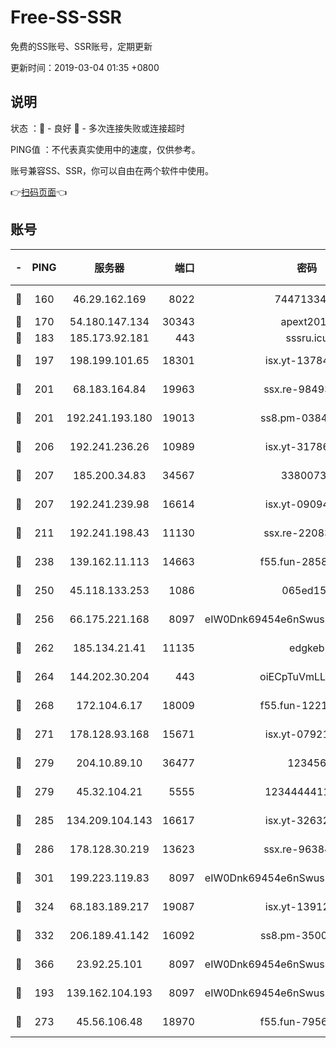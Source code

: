 # Free-SS-SSR

免费的SS账号、SSR账号，定期更新

更新时间：2019-03-04 01:35 +0800

## 说明

状态     ：🙂 - 良好 🙁 - 多次连接失败或连接超时

PING值   ：不代表真实使用中的速度，仅供参考。

账号兼容SS、SSR，你可以自由在两个软件中使用。

👉[扫码页面](https://liesauer.github.io/free-ss-ssr.github.io/)👈

## 账号

|-|PING|服务器|端口|密码|加密方式|区域|
|:----:|:----:|:-----:|-----:|:----:|:----:|:----:|
|🙂|160|46.29.162.169|8022|7447133485|aes-256-cfb|RU|
|🙂|170|54.180.147.134|30343|apext2019|chacha20|KR|
|🙂|183|185.173.92.181|443|sssru.icu|rc4-md5|RU|
|🙂|197|198.199.101.65|18301|isx.yt-13784325|aes-256-cfb|US|
|🙂|201|68.183.164.84|19963|ssx.re-98493930|aes-256-cfb|US|
|🙂|201|192.241.193.180|19013|ss8.pm-03842768|aes-256-cfb|US|
|🙂|206|192.241.236.26|10989|isx.yt-31786125|aes-256-cfb|US|
|🙂|207|185.200.34.83|34567|33800731|aes-256-cfb|US|
|🙂|207|192.241.239.98|16614|isx.yt-09094169|aes-256-cfb|US|
|🙂|211|192.241.198.43|11130|ssx.re-22083061|aes-256-cfb|US|
|🙂|238|139.162.11.113|14663|f55.fun-28583280|aes-256-cfb|SG|
|🙂|250|45.118.133.253|1086|065ed15a|aes-256-cfb|SG|
|🙂|256|66.175.221.168|8097|eIW0Dnk69454e6nSwuspv9DmS201tQ0D|aes-256-cfb|US|
|🙂|262|185.134.21.41|11135|edgkeb|aes-256-cfb|GB|
|🙂|264|144.202.30.204|443|oiECpTuVmLLxk4Ts|aes-256-cfb|US|
|🙂|268|172.104.6.17|18009|f55.fun-12212808|aes-256-cfb|US|
|🙂|271|178.128.93.168|15671|isx.yt-07921644|aes-256-cfb|SG|
|🙂|279|204.10.89.10|36477|123456|aes-256-cfb|US|
|🙂|279|45.32.104.21|5555|1234444411111|aes-256-cfb|SG|
|🙂|285|134.209.104.143|16617|isx.yt-32632339|aes-256-cfb|SG|
|🙂|286|178.128.30.219|13623|ssx.re-96384846|aes-256-cfb|SG|
|🙂|301|199.223.119.83|8097|eIW0Dnk69454e6nSwuspv9DmS201tQ0D|aes-256-cfb|US|
|🙂|324|68.183.189.217|19087|isx.yt-13912703|aes-256-cfb|SG|
|🙂|332|206.189.41.142|16092|ss8.pm-35002158|aes-256-cfb|SG|
|🙂|366|23.92.25.101|8097|eIW0Dnk69454e6nSwuspv9DmS201tQ0D|aes-256-cfb|US|
|🙂|193|139.162.104.193|8097|eIW0Dnk69454e6nSwuspv9DmS201tQ0D|aes-256-cfb|JP|
|🙂|273|45.56.106.48|18970|f55.fun-79568034|aes-256-cfb|US|
